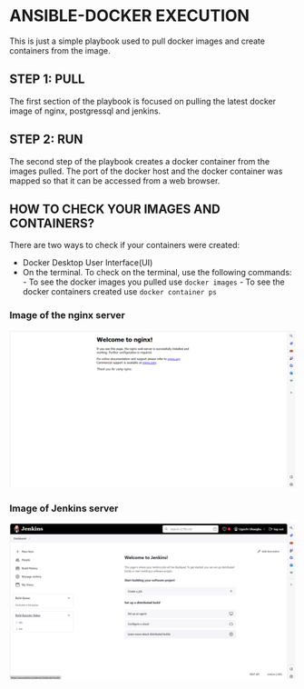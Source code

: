 # ANSIBLE-DOCKER EXECUTION

This is just a simple playbook used to pull docker images and create containers from the image.

## STEP 1: PULL
The first section of the playbook is focused on pulling the latest docker image of nginx, postgressql and jenkins.

## STEP 2: RUN
The second step of the playbook creates a docker container from the images pulled. The port of the docker host and the docker container was mapped so that it can be accessed from a web browser.

## HOW TO CHECK YOUR IMAGES AND CONTAINERS?
There are two ways to check if your containers were created:
- Docker Desktop User Interface(UI)
- On the terminal.
To check on the terminal, use the following commands:
      - To see the docker images you pulled use `docker images`
      - To see the docker containers created use `docker container ps`

### Image of the nginx server
![nginx](./images/docker-nginx.png)

### Image of Jenkins server
![jenkins](./images/jenkins.png)



